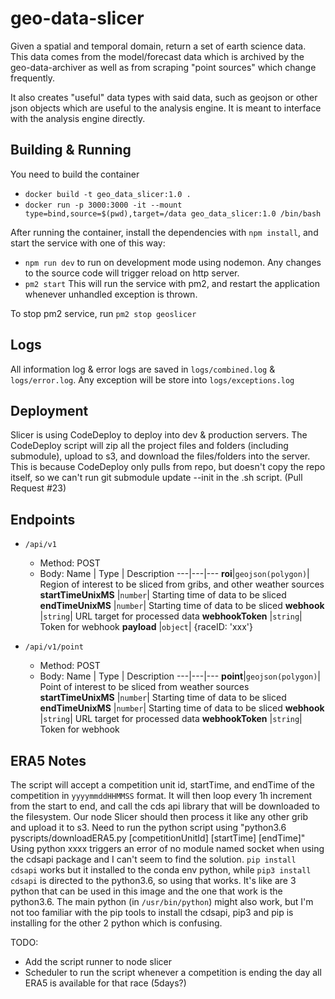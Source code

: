 # geo-data-slicer

Given a spatial and temporal domain, return a set of earth science data.
This data comes from the model/forecast data which is archived by the geo-data-archiver as well as from scraping "point sources" which change frequently.

It also creates "useful" data types with said data, such as geojson or other json objects which are useful to the analysis engine.
It is meant to interface with the analysis engine directly.

## Building & Running

You need to build the container

- `docker build -t geo_data_slicer:1.0 .`
- `docker run -p 3000:3000 -it --mount type=bind,source=$(pwd),target=/data geo_data_slicer:1.0 /bin/bash`

After running the container, install the dependencies with `npm install`, and start the service with one of this way:

- `npm run dev` to run on development mode using nodemon. Any changes to the source code will trigger reload on http server.
- `pm2 start` This will run the service with pm2, and restart the application whenever unhandled exception is thrown.

To stop pm2 service, run `pm2 stop geoslicer`

## Logs

All information log & error logs are saved in `logs/combined.log` & `logs/error.log`. Any exception will be store into `logs/exceptions.log`

## Deployment

Slicer is using CodeDeploy to deploy into dev & production servers.
The CodeDeploy script will zip all the project files and folders (including submodule), upload to s3, and download the files/folders into the server. This is because CodeDeploy only pulls from repo, but doesn't copy the repo itself, so we can't run git submodule update --init in the .sh script. (Pull Request #23)

## Endpoints

- `/api/v1`

  - Method: POST
  - Body:
    Name | Type | Description
    ---|---|---
    **roi**|`geojson(polygon)`| Region of interest to be sliced from gribs, and other weather sources
    **startTimeUnixMS** |`number`| Starting time of data to be sliced
    **endTimeUnixMS** |`number`| Starting time of data to be sliced
    **webhook** |`string`| URL target for processed data
    **webhookToken** |`string`| Token for webhook
    **payload** |`object`| {raceID: 'xxx'}

- `/api/v1/point`

  - Method: POST
  - Body:
    Name | Type | Description
    ---|---|---
    **point**|`geojson(polygon)`| Point of interest to be sliced from weather sources
    **startTimeUnixMS** |`number`| Starting time of data to be sliced
    **endTimeUnixMS** |`number`| Starting time of data to be sliced
    **webhook** |`string`| URL target for processed data
    **webhookToken** |`string`| Token for webhook

## ERA5 Notes

The script will accept a competition unit id, startTime, and endTime of the competition in `yyyymmddHHMMSS` format. It will then loop every 1h increment from the start to end, and call the cds api library that will be downloaded to the filesystem. Our node Slicer should then process it like any other grib and upload it to s3.
Need to run the python script using "python3.6 pyscripts/downloadERA5.py [competitionUnitId] [startTime] [endTime]"
Using python xxxx triggers an error of no module named socket when using the cdsapi package and I can't seem to find the solution. `pip install cdsapi` works but it installed to the conda env python, while
`pip3 install cdsapi` is directed to the python3.6, so using that works. It's like are 3 python that can be used in this image and the one that work is the python3.6. The main python (in `/usr/bin/python`) might also work, but I'm not too familiar with the pip tools to install the cdsapi, pip3 and pip is installing for the other 2 python which is confusing.

TODO:

- Add the script runner to node slicer
- Scheduler to run the script whenever a competition is ending the day all ERA5 is available for that race (5days?)
